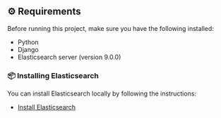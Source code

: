 ## ⚙️ Requirements

Before running this project, make sure you have the following installed:

- Python 
- Django
- Elasticsearch server (version 9.0.0)

### 📦 Installing Elasticsearch

You can install Elasticsearch locally by following the instructions:

- [Install Elasticsearch](https://www.elastic.co/downloads/elasticsearch)


